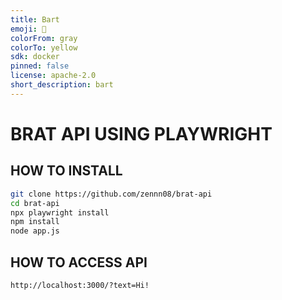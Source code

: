 ```yaml
---
title: Bart
emoji: 🏢
colorFrom: gray
colorTo: yellow
sdk: docker
pinned: false
license: apache-2.0
short_description: bart
---
```


# BRAT API USING PLAYWRIGHT

## HOW TO INSTALL

```bash
git clone https://github.com/zennn08/brat-api
cd brat-api
npx playwright install
npm install
node app.js
```

## HOW TO ACCESS API

```
http://localhost:3000/?text=Hi!
```
